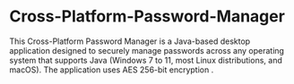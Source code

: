 # Cross-Platform-Password-Manager
This Cross-Platform Password Manager is a Java-based desktop application designed to securely manage passwords across any operating system that supports Java (Windows 7 to 11, most Linux distributions, and macOS). The application uses AES 256-bit encryption .
